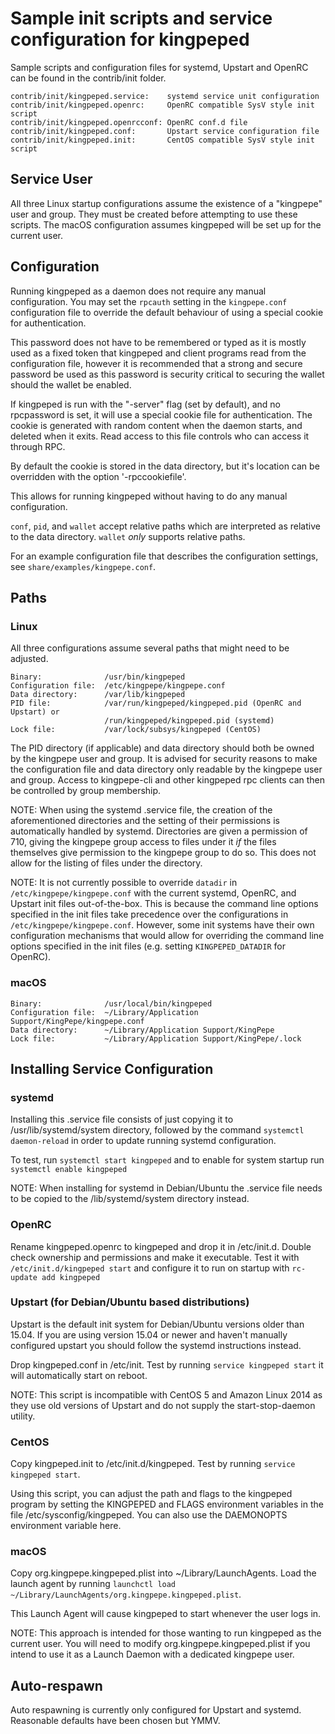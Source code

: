 Sample init scripts and service configuration for kingpeped
==========================================================

Sample scripts and configuration files for systemd, Upstart and OpenRC
can be found in the contrib/init folder.

    contrib/init/kingpeped.service:    systemd service unit configuration
    contrib/init/kingpeped.openrc:     OpenRC compatible SysV style init script
    contrib/init/kingpeped.openrcconf: OpenRC conf.d file
    contrib/init/kingpeped.conf:       Upstart service configuration file
    contrib/init/kingpeped.init:       CentOS compatible SysV style init script

Service User
---------------------------------

All three Linux startup configurations assume the existence of a "kingpepe" user
and group.  They must be created before attempting to use these scripts.
The macOS configuration assumes kingpeped will be set up for the current user.

Configuration
---------------------------------

Running kingpeped as a daemon does not require any manual configuration. You may
set the `rpcauth` setting in the `kingpepe.conf` configuration file to override
the default behaviour of using a special cookie for authentication.

This password does not have to be remembered or typed as it is mostly used
as a fixed token that kingpeped and client programs read from the configuration
file, however it is recommended that a strong and secure password be used
as this password is security critical to securing the wallet should the
wallet be enabled.

If kingpeped is run with the "-server" flag (set by default), and no rpcpassword is set,
it will use a special cookie file for authentication. The cookie is generated with random
content when the daemon starts, and deleted when it exits. Read access to this file
controls who can access it through RPC.

By default the cookie is stored in the data directory, but it's location can be overridden
with the option '-rpccookiefile'.

This allows for running kingpeped without having to do any manual configuration.

`conf`, `pid`, and `wallet` accept relative paths which are interpreted as
relative to the data directory. `wallet` *only* supports relative paths.

For an example configuration file that describes the configuration settings,
see `share/examples/kingpepe.conf`.

Paths
---------------------------------

### Linux

All three configurations assume several paths that might need to be adjusted.

    Binary:              /usr/bin/kingpeped
    Configuration file:  /etc/kingpepe/kingpepe.conf
    Data directory:      /var/lib/kingpeped
    PID file:            /var/run/kingpeped/kingpeped.pid (OpenRC and Upstart) or
                         /run/kingpeped/kingpeped.pid (systemd)
    Lock file:           /var/lock/subsys/kingpeped (CentOS)

The PID directory (if applicable) and data directory should both be owned by the
kingpepe user and group. It is advised for security reasons to make the
configuration file and data directory only readable by the kingpepe user and
group. Access to kingpepe-cli and other kingpeped rpc clients can then be
controlled by group membership.

NOTE: When using the systemd .service file, the creation of the aforementioned
directories and the setting of their permissions is automatically handled by
systemd. Directories are given a permission of 710, giving the kingpepe group
access to files under it _if_ the files themselves give permission to the
kingpepe group to do so. This does not allow
for the listing of files under the directory.

NOTE: It is not currently possible to override `datadir` in
`/etc/kingpepe/kingpepe.conf` with the current systemd, OpenRC, and Upstart init
files out-of-the-box. This is because the command line options specified in the
init files take precedence over the configurations in
`/etc/kingpepe/kingpepe.conf`. However, some init systems have their own
configuration mechanisms that would allow for overriding the command line
options specified in the init files (e.g. setting `KINGPEPED_DATADIR` for
OpenRC).

### macOS

    Binary:              /usr/local/bin/kingpeped
    Configuration file:  ~/Library/Application Support/KingPepe/kingpepe.conf
    Data directory:      ~/Library/Application Support/KingPepe
    Lock file:           ~/Library/Application Support/KingPepe/.lock

Installing Service Configuration
-----------------------------------

### systemd

Installing this .service file consists of just copying it to
/usr/lib/systemd/system directory, followed by the command
`systemctl daemon-reload` in order to update running systemd configuration.

To test, run `systemctl start kingpeped` and to enable for system startup run
`systemctl enable kingpeped`

NOTE: When installing for systemd in Debian/Ubuntu the .service file needs to be copied to the /lib/systemd/system directory instead.

### OpenRC

Rename kingpeped.openrc to kingpeped and drop it in /etc/init.d.  Double
check ownership and permissions and make it executable.  Test it with
`/etc/init.d/kingpeped start` and configure it to run on startup with
`rc-update add kingpeped`

### Upstart (for Debian/Ubuntu based distributions)

Upstart is the default init system for Debian/Ubuntu versions older than 15.04. If you are using version 15.04 or newer and haven't manually configured upstart you should follow the systemd instructions instead.

Drop kingpeped.conf in /etc/init.  Test by running `service kingpeped start`
it will automatically start on reboot.

NOTE: This script is incompatible with CentOS 5 and Amazon Linux 2014 as they
use old versions of Upstart and do not supply the start-stop-daemon utility.

### CentOS

Copy kingpeped.init to /etc/init.d/kingpeped. Test by running `service kingpeped start`.

Using this script, you can adjust the path and flags to the kingpeped program by
setting the KINGPEPED and FLAGS environment variables in the file
/etc/sysconfig/kingpeped. You can also use the DAEMONOPTS environment variable here.

### macOS

Copy org.kingpepe.kingpeped.plist into ~/Library/LaunchAgents. Load the launch agent by
running `launchctl load ~/Library/LaunchAgents/org.kingpepe.kingpeped.plist`.

This Launch Agent will cause kingpeped to start whenever the user logs in.

NOTE: This approach is intended for those wanting to run kingpeped as the current user.
You will need to modify org.kingpepe.kingpeped.plist if you intend to use it as a
Launch Daemon with a dedicated kingpepe user.

Auto-respawn
-----------------------------------

Auto respawning is currently only configured for Upstart and systemd.
Reasonable defaults have been chosen but YMMV.
